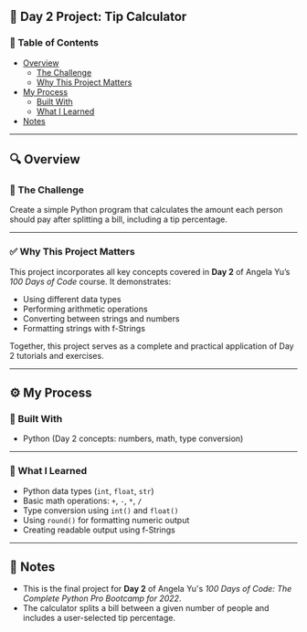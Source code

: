## 📅 Day 2 Project: Tip Calculator

### 📄 Table of Contents

- [Overview](#overview)
  - [The Challenge](#the-challenge)
  - [Why This Project Matters](#why-this-project-matters)
- [My Process](#my-process)
  - [Built With](#built-with)
  - [What I Learned](#what-i-learned)
- [Notes](#notes)

---

## 🔍 Overview

### 🎯 The Challenge

Create a simple Python program that calculates the amount each person should pay after splitting a bill, including a tip percentage.

---

### ✅ Why This Project Matters

This project incorporates all key concepts covered in **Day 2** of Angela Yu’s _100 Days of Code_ course. It demonstrates:
- Using different data types
- Performing arithmetic operations
- Converting between strings and numbers
- Formatting strings with f-Strings

Together, this project serves as a complete and practical application of Day 2 tutorials and exercises.

---

## ⚙️ My Process

### 🧰 Built With

- Python (Day 2 concepts: numbers, math, type conversion)

---

### 🧠 What I Learned

- Python data types (`int`, `float`, `str`)
- Basic math operations: `+`, `-`, `*`, `/`
- Type conversion using `int()` and `float()`
- Using `round()` for formatting numeric output
- Creating readable output using f-Strings

---

## 📝 Notes

- This is the final project for **Day 2** of Angela Yu's *100 Days of Code: The Complete Python Pro Bootcamp for 2022*.
- The calculator splits a bill between a given number of people and includes a user-selected tip percentage.
